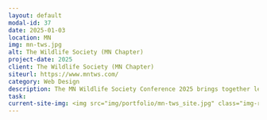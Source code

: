 ```yaml
---
layout: default
modal-id: 37
date: 2025-01-03
location: MN
img: mn-tws.jpg
alt: The Wildlife Society (MN Chapter)
project-date: 2025
client: The Wildlife Society (MN Chapter)
siteurl: https://www.mntws.com/
category: Web Design
description: The MN Wildlife Society Conference 2025 brings together leading experts, researchers, and enthusiasts in the field of wildlife conservation and ecology. Join us for a unique opportunity to learn, connect, and make a difference in the world of wildlife preservation.
task: 
current-site-img: <img src="img/portfolio/mn-tws_site.jpg" class="img-responsive" alt="MN TWS Conference Website">
---
```

